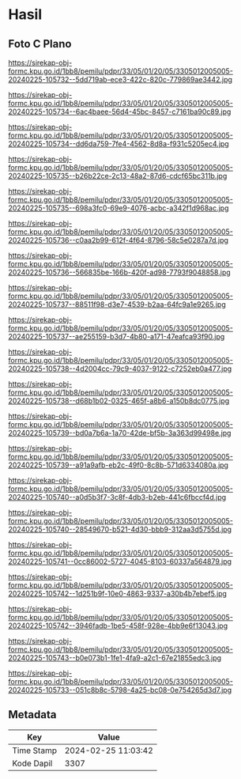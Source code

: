 # Hasil

## Foto C Plano

https://sirekap-obj-formc.kpu.go.id/1bb8/pemilu/pdpr/33/05/01/20/05/3305012005005-20240225-105732--5dd719ab-ece3-422c-820c-779869ae3442.jpg

https://sirekap-obj-formc.kpu.go.id/1bb8/pemilu/pdpr/33/05/01/20/05/3305012005005-20240225-105734--6ac4baee-56d4-45bc-8457-c7161ba90c89.jpg

https://sirekap-obj-formc.kpu.go.id/1bb8/pemilu/pdpr/33/05/01/20/05/3305012005005-20240225-105734--dd6da759-7fe4-4562-8d8a-f931c5205ec4.jpg

https://sirekap-obj-formc.kpu.go.id/1bb8/pemilu/pdpr/33/05/01/20/05/3305012005005-20240225-105735--b26b22ce-2c13-48a2-87d6-cdcf65bc311b.jpg

https://sirekap-obj-formc.kpu.go.id/1bb8/pemilu/pdpr/33/05/01/20/05/3305012005005-20240225-105735--698a3fc0-69e9-4076-acbc-a342f1d968ac.jpg

https://sirekap-obj-formc.kpu.go.id/1bb8/pemilu/pdpr/33/05/01/20/05/3305012005005-20240225-105736--c0aa2b99-612f-4f64-8796-58c5e0287a7d.jpg

https://sirekap-obj-formc.kpu.go.id/1bb8/pemilu/pdpr/33/05/01/20/05/3305012005005-20240225-105736--566835be-166b-420f-ad98-7793f9048858.jpg

https://sirekap-obj-formc.kpu.go.id/1bb8/pemilu/pdpr/33/05/01/20/05/3305012005005-20240225-105737--88511f98-d3e7-4539-b2aa-64fc9a1e9265.jpg

https://sirekap-obj-formc.kpu.go.id/1bb8/pemilu/pdpr/33/05/01/20/05/3305012005005-20240225-105737--ae255159-b3d7-4b80-a171-47eafca93f90.jpg

https://sirekap-obj-formc.kpu.go.id/1bb8/pemilu/pdpr/33/05/01/20/05/3305012005005-20240225-105738--4d2004cc-79c9-4037-9122-c7252eb0a477.jpg

https://sirekap-obj-formc.kpu.go.id/1bb8/pemilu/pdpr/33/05/01/20/05/3305012005005-20240225-105738--d68b1b02-0325-465f-a8b6-a150b8dc0775.jpg

https://sirekap-obj-formc.kpu.go.id/1bb8/pemilu/pdpr/33/05/01/20/05/3305012005005-20240225-105739--bd0a7b6a-1a70-42de-bf5b-3a363d99498e.jpg

https://sirekap-obj-formc.kpu.go.id/1bb8/pemilu/pdpr/33/05/01/20/05/3305012005005-20240225-105739--a91a9afb-eb2c-49f0-8c8b-571d6334080a.jpg

https://sirekap-obj-formc.kpu.go.id/1bb8/pemilu/pdpr/33/05/01/20/05/3305012005005-20240225-105740--a0d5b3f7-3c8f-4db3-b2eb-441c6fbccf4d.jpg

https://sirekap-obj-formc.kpu.go.id/1bb8/pemilu/pdpr/33/05/01/20/05/3305012005005-20240225-105740--28549670-b521-4d30-bbb9-312aa3d5755d.jpg

https://sirekap-obj-formc.kpu.go.id/1bb8/pemilu/pdpr/33/05/01/20/05/3305012005005-20240225-105741--0cc86002-5727-4045-8103-60337a564879.jpg

https://sirekap-obj-formc.kpu.go.id/1bb8/pemilu/pdpr/33/05/01/20/05/3305012005005-20240225-105742--1d251b9f-10e0-4863-9337-a30b4b7ebef5.jpg

https://sirekap-obj-formc.kpu.go.id/1bb8/pemilu/pdpr/33/05/01/20/05/3305012005005-20240225-105742--3946fadb-1be5-458f-928e-4bb9e6f13043.jpg

https://sirekap-obj-formc.kpu.go.id/1bb8/pemilu/pdpr/33/05/01/20/05/3305012005005-20240225-105743--b0e073b1-1fe1-4fa9-a2c1-67e21855edc3.jpg

https://sirekap-obj-formc.kpu.go.id/1bb8/pemilu/pdpr/33/05/01/20/05/3305012005005-20240225-105733--051c8b8c-5798-4a25-bc08-0e754265d3d7.jpg


## Metadata

| Key        | Value               |
| ---------- | ------------------- |
| Time Stamp | 2024-02-25 11:03:42 |
| Kode Dapil | 3307                |



